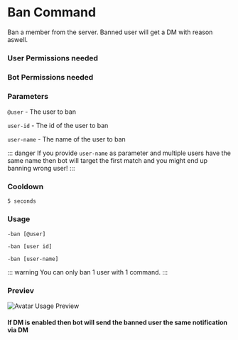 # Ban Command
Ban a member from the server. Banned user will get a DM with reason aswell.

### User Permissions needed
> <Badge text="BAN_MEMBERS" type="error" vertical="middle"/>
### Bot Permissions needed
> <Badge text="BAN_MEMBERS" type="error" vertical="middle"/>

### Parameters
`@user` - The user to ban

`user-id` - The id of the user to ban

`user-name` - The name of the user to ban

::: danger 
If you provide `user-name` as parameter and multiple users have the same name
then bot will target the first match and you might end up banning wrong user!
:::

### Cooldown
`5 seconds`


### Usage
`-ban [@user]`

`-ban [user id]`

`-ban [user-name]`

::: warning
You can only ban 1 user with 1 command.
:::


### Previev

![Avatar Usage Preview](https://cdn.discordapp.com/attachments/469576672128139275/547781278259347456/unknown.png)


#### If DM is enabled then bot will send the banned user the same notification via DM

<CustomLayout/>